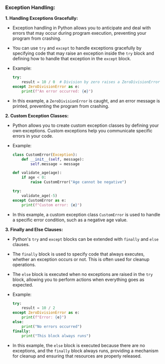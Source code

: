 ### **Exception Handling:**

**1. Handling Exceptions Gracefully:**
   - Exception handling in Python allows you to anticipate and deal with errors that may occur during program execution, preventing your program from crashing.

   - You can use `try` and `except` to handle exceptions gracefully by specifying code that may raise an exception inside the `try` block and defining how to handle that exception in the `except` block.

   - Example:

     ```python
     try:
         result = 10 / 0  # Division by zero raises a ZeroDivisionError
     except ZeroDivisionError as e:
         print(f"An error occurred: {e}")
     ```

   - In this example, a `ZeroDivisionError` is caught, and an error message is printed, preventing the program from crashing.

**2. Custom Exception Classes:**
   - Python allows you to create custom exception classes by defining your own exceptions. Custom exceptions help you communicate specific errors in your code.

   - Example:

     ```python
     class CustomError(Exception):
         def __init__(self, message):
             self.message = message

     def validate_age(age):
         if age < 0:
             raise CustomError("Age cannot be negative")

     try:
         validate_age(-5)
     except CustomError as e:
         print(f"Custom error: {e}")
     ```

   - In this example, a custom exception class `CustomError` is used to handle a specific error condition, such as a negative age value.

**3. Finally and Else Clauses:**
   - Python's `try` and `except` blocks can be extended with `finally` and `else` clauses.

   - The `finally` block is used to specify code that always executes, whether an exception occurs or not. This is often used for cleanup operations.

   - The `else` block is executed when no exceptions are raised in the `try` block, allowing you to perform actions when everything goes as expected.

   - Example:

     ```python
     try:
         result = 10 / 2
     except ZeroDivisionError as e:
         print(f"Error: {e}")
     else:
         print("No errors occurred")
     finally:
         print("This block always runs")
     ```

   - In this example, the `else` block is executed because there are no exceptions, and the `finally` block always runs, providing a mechanism for cleanup and ensuring that resources are properly released.
